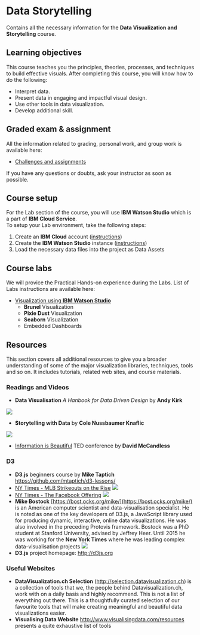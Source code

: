 # Data Storytelling
Contains all the necessary information for the **Data Visualization and Storytelling** course.  

## Learning objectives

This course teaches you the principles, theories, processes, and techniques to build effective visuals. After completing this course, you will know how to do the following:
* Interpret data.
* Present data in engaging and impactful visual design.
* Use other tools in data visualization. 
* Develop additional skill. 

## Graded exam & assignment
All the information related to grading, personal work, and group work is available here:
* [Challenges and assignments](./Challenges.md)

If you have any questions or doubts, ask your instructor as soon as possible.

## Course setup
For the Lab section of the course, you will use **IBM Watson Studio** which is a part of **IBM Cloud Service**.  
To setup your Lab environment, take the following steps:
1. Create an **IBM Cloud** account ([instructions](./setup/ibm_cloud.md))
2. Create the **IBM Watson Studio** instance ([instructions](./setup/ibm_watson.md))
3. Load the necessary data files into the project as Data Assets

## Course labs
We will provice the Practical Hands-on experience during the Labs. List of Labs instructions are available here: 
+ [Visualization using **IBM Watson Studio**](./Lab2-Visualizations/Lab2-Visualization.md)
  - **Brunel** Visualization
  - **Pixie Dust** Visualization
  - **Seaborn** Visualization
  - Embedded Dashboards

## Resources 
This section covers all additional resources to give you a broader understanding of some of the major visualization libraries, techniques, tools and so on.
It includes tutorials, related web sites, and course materials.

### Readings and Videos
+ **Data Visualisation** *A Hanbook for Data Driven Design* by **Andy Kirk** 

![](assets/markdown-img-paste-20181120125847352.png)

+ **Storytelling with Data** by **Cole Nussbaumer Knaflic** 

![](assets/markdown-img-paste-20181120130258474.png)

+ [Information is Beautiful](https://www.google.com/url?sa=t&rct=j&q=&esrc=s&source=web&cd=1&cad=rja&uact=8&ved=2ahUKEwijm4KP9-LeAhVFyhoKHTfRAroQwqsBMAB6BAgGEAQ&url=https%3A%2F%2Fwww.ted.com%2Ftalks%2Fdavid_mccandless_the_beauty_of_data_visualization&usg=AOvVaw2kPrl39xSRhoL9pBOlrHHX) TED conference by **David McCandless**

### D3
+ **D3.js** beginners course by **Mike Taptich** https://github.com/mtaptich/d3-lessons/
+ [NY Times - MLB Strikeouts on the Rise](https://archive.nytimes.com/www.nytimes.com/interactive/2013/03/29/sports/baseball/Strikeouts-Are-Still-Soaring.html)
![](assets/markdown-img-paste-20181119144120315.png)
+ [NY Times - The Facebook Offering](https://archive.nytimes.com/www.nytimes.com/interactive/2012/05/17/business/dealbook/how-the-facebook-offering-compares.html?hp)
![](assets/markdown-img-paste-20181119144436974.png)
+ **Mike Bostock** [https://bost.ocks.org/mike/](https://bost.ocks.org/mike/) is an American computer scientist and data-visualisation specialist. He is noted as one of the key developers of D3.js, a JavaScript library used for producing dynamic, interactive, online data visualizations. He was also involved in the preceding Protovis framework. Bostock was a PhD student at Stanford University, advised by Jeffrey Heer. Until 2015 he was working for the **New York Times** where he was leading complex data-visualisation projects
![](assets/markdown-img-paste-20181119145050362.png)
+ **D3.js** project homepage: http://d3js.org


### Useful Websites
+ **DataVisualization.ch Selection** (http://selection.datavisualization.ch) is a collection of tools that we, the people behind Datavisualization.ch, work with on a daily basis and highly recommend. This is not a list of everything out there. This is a thoughtfully curated selection of our favourite tools that will make creating meaningful and beautiful data visualizations easier.
+ **Visualising Data Website** http://www.visualisingdata.com/resources presents a quite exhaustive list of tools
